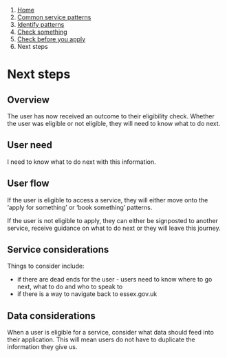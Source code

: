 1.  [Home](/docs/core/contents)
2.	[Common service patterns](/docs/core/common-service-patterns/overview)
3.  [Identify patterns](/docs/documentation/core/common-service-patterns/identify-patterns)
4.  [Check something](docs/documentation/core/common-service-patterns/service-patterns/check-something/overview)
5.  [Check before you apply](/docs/core/common-service-patterns/service-patterns/check-something/check-before-you-apply/overview)
6.  Next steps

# Next steps

## Overview

The user has now received an outcome to their eligibility check. Whether the user was eligible or not eligible, they will need to know what to do next. 

## User need 

I need to know what to do next with this information.

## User flow 

If the user is eligible to access a service, they will either move onto the ‘apply for something’ or ‘book something’ patterns. 

If the user is not eligible to apply, they can either be signposted to another service, receive guidance on what to do next or they will leave this journey. 

## Service considerations

Things to consider include: 

* if there are dead ends for the user - users need to know where to go next, what to do and who to speak to
* if there is a way to navigate back to essex.gov.uk

## Data considerations

When a user is eligible for a service, consider what data should feed into their application. This will mean users do not have to duplicate the information they give us.
